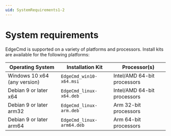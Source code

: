 ```yaml
---
uid: SystemRequirements1-2
---
```


# System requirements

EdgeCmd is supported on a variety of platforms and processors. Install kits are available for the following platforms:

| Operating System | Installation Kit | Processor(s) |
|-------------------|----------------------------------|-------------|
| Windows 10 x64 (any version)| `EdgeCmd_win10-x64.msi`     | Intel/AMD 64-bit processors |
| Debian 9 or later x64 | `EdgeCmd_linux-x64.deb`     | Intel/AMD 64-bit processors |
| Debian 9 or later arm32 | `EdgeCmd_linux-arm.deb`  | Arm 32-bit processors |
| Debian 9 or later arm64 | `EdgeCmd_linux-arm64.deb`  | Arm 64-bit processors |